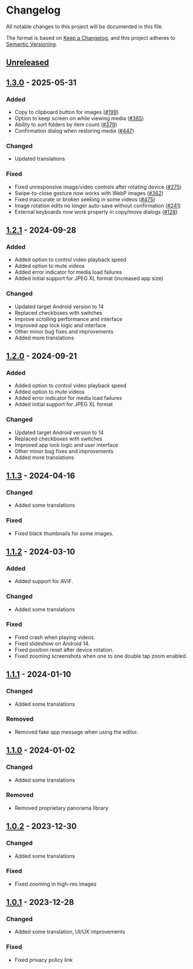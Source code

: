 # Changelog

All notable changes to this project will be documented in this file.

The format is based on [Keep a Changelog](https://keepachangelog.com/en/1.1.0/),
and this project adheres to [Semantic Versioning](https://semver.org/spec/v2.0.0.html).

## [Unreleased]

## [1.3.0] - 2025-05-31

### Added

- Copy to clipboard button for images ([#199])
- Option to keep screen on while viewing media ([#365])
- Ability to sort folders by item count ([#379])
- Confirmation dialog when restoring media ([#447])

### Changed

- Updated translations

### Fixed

- Fixed unresponsive image/video controls after rotating device ([#275])
- Swipe-to-close gesture now works with WebP images ([#362])
- Fixed inaccurate or broken seeking in some videos ([#475])
- Image rotation edits no longer auto-save without confirmation ([#241])
- External keyboards now work properly in copy/move dialogs ([#128])

## [1.2.1] - 2024-09-28

### Added

- Added option to control video playback speed
- Added option to mute videos
- Added error indicator for media load failures
- Added initial support for JPEG XL format (increased app size)

### Changed

- Updated target Android version to 14
- Replaced checkboxes with switches
- Improve scrolling performance and interface
- Improved app lock logic and interface
- Other minor bug fixes and improvements
- Added more translations

## [1.2.0] - 2024-09-21

### Added

- Added option to control video playback speed
- Added option to mute videos
- Added error indicator for media load failures
- Added initial support for JPEG XL format

### Changed

- Updated target Android version to 14
- Replaced checkboxes with switches
- Improved app lock logic and user interface
- Other minor bug fixes and improvements
- Added more translations

## [1.1.3] - 2024-04-16

### Changed

- Added some translations

### Fixed

- Fixed black thumbnails for some images.

## [1.1.2] - 2024-03-10

### Added

- Added support for AVIF.

### Changed

- Added some translations

### Fixed

- Fixed crash when playing videos.
- Fixed slideshow on Android 14.
- Fixed position reset after device rotation.
- Fixed zooming screenshots when one to one double tap zoom enabled.

## [1.1.1] - 2024-01-10

### Changed

- Added some translations

### Removed

- Removed fake app message when using the editor.

## [1.1.0] - 2024-01-02

### Changed

- Added some translations

### Removed

- Removed proprietary panorama library

## [1.0.2] - 2023-12-30

### Changed

- Added some translations

### Fixed

- Fixed zooming in high-res images

## [1.0.1] - 2023-12-28

### Changed

- Added some translation, UI/UX improvements

### Fixed

- Fixed privacy policy link

[Unreleased]: https://github.com/FossifyOrg/Gallery/compare/1.3.0...HEAD
[1.3.0]: https://github.com/FossifyOrg/Gallery/compare/1.2.1...1.3.0
[1.2.1]: https://github.com/FossifyOrg/Gallery/compare/1.2.0...1.2.1
[1.2.0]: https://github.com/FossifyOrg/Gallery/compare/1.1.3...1.2.0
[1.1.3]: https://github.com/FossifyOrg/Gallery/compare/1.1.2...1.1.3
[1.1.2]: https://github.com/FossifyOrg/Gallery/compare/1.1.1...1.1.2
[1.1.1]: https://github.com/FossifyOrg/Gallery/compare/1.1.0...1.1.1
[1.1.0]: https://github.com/FossifyOrg/Gallery/compare/1.0.2...1.1.0
[1.0.2]: https://github.com/FossifyOrg/Gallery/compare/1.0.1...1.0.2
[1.0.1]: https://github.com/FossifyOrg/Gallery/releases/tag/1.0.1

[#128]: https://github.com/FossifyOrg/Gallery/issues/128
[#199]: https://github.com/FossifyOrg/Gallery/issues/199
[#241]: https://github.com/FossifyOrg/Gallery/issues/241
[#275]: https://github.com/FossifyOrg/Gallery/issues/275
[#362]: https://github.com/FossifyOrg/Gallery/issues/362
[#365]: https://github.com/FossifyOrg/Gallery/issues/365
[#379]: https://github.com/FossifyOrg/Gallery/issues/379
[#447]: https://github.com/FossifyOrg/Gallery/issues/447
[#475]: https://github.com/FossifyOrg/Gallery/issues/475
